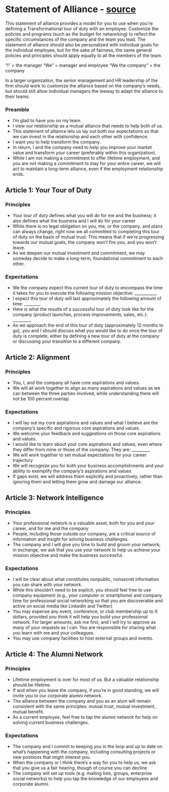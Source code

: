# Statement of Alliance - [source](http://www.theallianceframework.com/uploads/7/8/2/9/7829688/the_alliance_-_sample_statement_of_alliance_.pdf)

This statement of alliance provides a model for you to use when you’re defining a Transformational tour of duty with an employee. Customize the policies and programs (such as the budget for networking) to reflect the specific circumstances of the company and the team you lead. The statement of alliance should also be personalized with individual goals for the individual employee, but for the sake of fairness, the same general policies and principles should apply equally to all the members of the team.

“I” = the manager
“We” = manager and employee
“We the company” = the company

In a larger organization, the senior management and HR leadership of the firm should work to customize the alliance based on the company’s needs, but should still allow individual managers the leeway to adapt the alliance to their teams.

### Preamble

- I’m glad to have you on my team.
- I view our relationship as a mutual alliance that needs to help both of us.
- This statement of alliance lets us lay out both our expectations so that we can invest in the relationship and each other with confidence.
- I want you to help transform the company.
- In return, I and the company need to help you improve your market value and transform your career (preferably within this organization).
- While I am not making a commitment to offer lifetime employment, and you are not making a commitment to stay for your entire career, we will act to maintain a long-term alliance, even if the employment relationship ends.

## Article 1: Your Tour of Duty

### Principles

- Your tour of duty defines what you will do for me and the business; it also defines what the business and I will do for your career
- While there is no legal obligation on you, me, or the company, and plans can always change, right now we all committed to completing this tour of duty on the basis of mutual trust. This means that if we’re progressing towards our mutual goals, the company won’t fire you, and you won’t leave.
- As we deepen our mutual investment and commitment, we may someday decide to make a long-term, foundational commitment to each other.

### Expectations

- We the company expect this current tour of duty to encompass the time it takes for you to execute the following mission objective: ___________
- I expect this tour of duty will last approximately the following amount of time: ________
- Here is what the results of a successful tour of duty look like for the company (product launches, process improvements, sales, etc.): _________
- As we approach the end of this tour of duty (approximately 12 months to go), you and I should discuss what you would like to do once the tour of duty is complete, either by defining a new tour of duty at the company or discussing your transition to a different company.

## Article 2: Alignment

### Principles

- You, I, and the company all have core aspirations and values.
- We will all work together to align as many aspirations and values as we can between the three parties involved, while understanding there will not be 100 percent overlap.

### Expectations

- I will lay out my core aspirations and values and what I believe are the company’s specific and rigorous core aspirations and values.
- We welcome your feedback and suggestions on those core aspirations and values.
- I would like to learn about your core aspirations and values, even where they differ from mine or those of the company. They are: _________
- We will work together to set mutual expectations for your career trajectory
- We will recognize you for both your business accomplishments and your ability to exemplify the company’s aspirations and values
- If gaps exist, we will address them explicitly and proactively, rather than ignoring them and letting them grow and damage our alliance.

## Article 3: Network Intelligence

### Principles

- Your professional network is a valuable asset, both for you and your career, and for me and the company
- People, including those outside our company, are a critical source of information and insight for solving business challenges.
- The company and I will give you time to build and groom your network; in exchange, we ask that you use your network to help us achieve your mission objective and make the business successful.

### Expectations

- I will be clear about what constitutes nonpublic, nonsecret information you can share with your network.
- While this shouldn’t need to be explicit, you should feel free to use company equipment (e.g., your computer or smartphone) and company time for professional social networking so that you are discoverable and active on social media like LinkedIn and Twitter)
- You may expense any event, conference, or club membership up to X dollars, provided you think it will help you build your professional network. For larger amounts, ask me first, and I will try to approve as many of your requests as I can. You are responsible for sharing what you learn with me and your colleagues.
- You may use company facilities to host external groups and events.

## Article 4: The Alumni Network

### Principles

- Lifetime employment is over for most of us. But a valuable relationship should be lifetime.
- If and when you leave the company, if you’re in good standing, we will invite you to our corporate alumni network.
- The alliance between the company and you as an alum will remain consistent with the same principles: mutual trust, mutual investment, mutual benefit.
- As a current employee, feel free to tap the alumni network for help on solving current business challenges.

### Expectations

- The company and I commit to keeping you in the loop and up to date on what’s happening with the company, including consulting projects or new positions that might interest you.
- When the company or I think there’s a way for you to help us, we ask that you give us a fair hearing, though of course you can decline
- The company will set up tools (e.g. mailing lists, groups, enterprise social networks) to help you tap the knowledge of our employees and corporate alumni.
